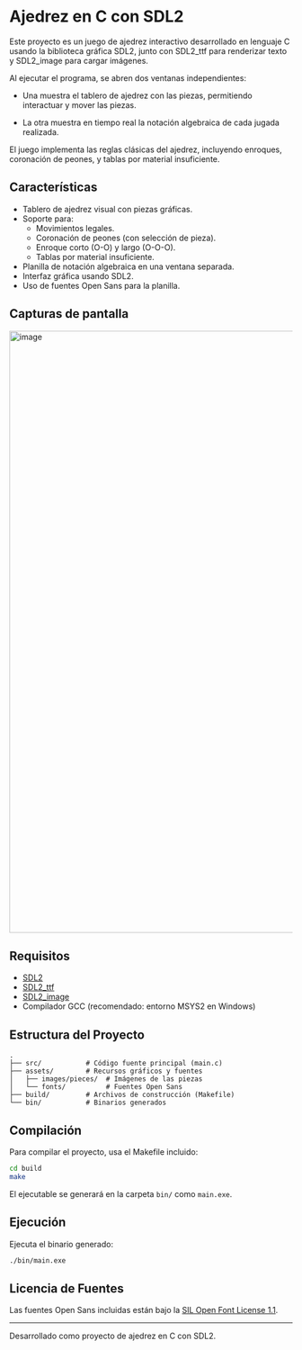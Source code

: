 # Ajedrez en C con SDL2

Este proyecto es un juego de ajedrez interactivo desarrollado en lenguaje C usando la biblioteca gráfica SDL2, junto con SDL2_ttf para renderizar texto y SDL2_image para cargar imágenes.

Al ejecutar el programa, se abren dos ventanas independientes:

 - Una muestra el tablero de ajedrez con las piezas, permitiendo interactuar y mover las piezas.

 - La otra muestra en tiempo real la notación algebraica de cada jugada realizada.

El juego implementa las reglas clásicas del ajedrez, incluyendo enroques, coronación de peones, y tablas por material insuficiente.

## Características

- Tablero de ajedrez visual con piezas gráficas.
- Soporte para:
  - Movimientos legales.
  - Coronación de peones (con selección de pieza).
  - Enroque corto (O-O) y largo (O-O-O).
  - Tablas por material insuficiente.
- Planilla de notación algebraica en una ventana separada.
- Interfaz gráfica usando SDL2.
- Uso de fuentes Open Sans para la planilla.

## Capturas de pantalla
<img width="2083" height="1070" alt="image" src="https://github.com/user-attachments/assets/60e3ea6b-7d0f-4f45-adaf-ece694ee0d32" />


## Requisitos

- [SDL2](https://www.libsdl.org/)
- [SDL2_ttf](https://www.libsdl.org/projects/SDL_ttf/)
- [SDL2_image](https://www.libsdl.org/projects/SDL_image/)
- Compilador GCC (recomendado: entorno MSYS2 en Windows)

## Estructura del Proyecto

```
.
├── src/           # Código fuente principal (main.c)
├── assets/        # Recursos gráficos y fuentes
│   ├── images/pieces/  # Imágenes de las piezas
│   └── fonts/          # Fuentes Open Sans
├── build/         # Archivos de construcción (Makefile)
└── bin/           # Binarios generados
```

## Compilación

Para compilar el proyecto, usa el Makefile incluido:

```sh
cd build
make
```

El ejecutable se generará en la carpeta `bin/` como `main.exe`.

## Ejecución

Ejecuta el binario generado:

```sh
./bin/main.exe
```

## Licencia de Fuentes

Las fuentes Open Sans incluidas están bajo la [SIL Open Font License 1.1](https://scripts.sil.org/OFL).

---

Desarrollado como proyecto de ajedrez en C con SDL2.
